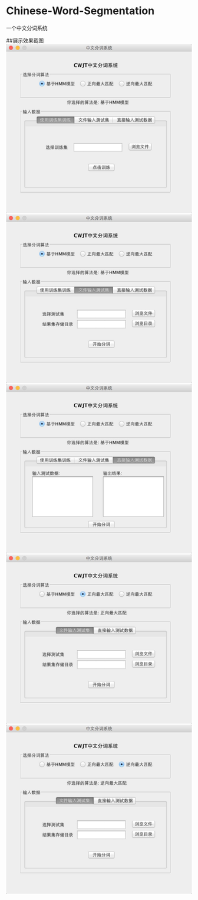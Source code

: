# Chinese-Word-Segmentation
一个中文分词系统

##展示效果截图
![界面截图](https://github.com/RedstoneCMX/Chinese-Word-Segmentation/blob/master/showimages/show1.png)
![界面截图](https://github.com/RedstoneCMX/Chinese-Word-Segmentation/blob/master/showimages/show2.png)
![界面截图](https://github.com/RedstoneCMX/Chinese-Word-Segmentation/blob/master/showimages/show3.png)
![界面截图](https://github.com/RedstoneCMX/Chinese-Word-Segmentation/blob/master/showimages/show4.png)
![界面截图](https://github.com/RedstoneCMX/Chinese-Word-Segmentation/blob/master/showimages/show5.png)
